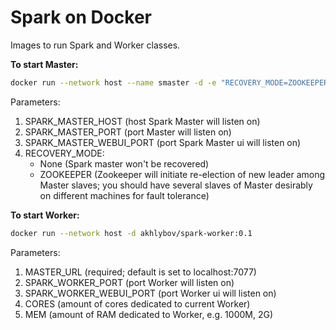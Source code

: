 # Spark on Docker

Images to run Spark and Worker classes.

**To start Master:**
```bash
docker run --network host --name smaster -d -e "RECOVERY_MODE=ZOOKEEPER" akhlybov/spark-master:0.5
```
Parameters:
1. SPARK_MASTER_HOST (host Spark Master will listen on)
2. SPARK_MASTER_PORT (port Master will listen on)
3. SPARK_MASTER_WEBUI_PORT (port Spark Master ui will listen on)
4. RECOVERY_MODE:
    * None (Spark master won't be recovered)
    * ZOOKEEPER (Zookeeper will initiate re-election of new leader among Master slaves; you should have several slaves of Master desirably on different machines for fault tolerance)

**To start Worker:**
```bash
docker run --network host -d akhlybov/spark-worker:0.1
```
Parameters:
1. MASTER_URL (required; default is set to localhost:7077)
2. SPARK_WORKER_PORT (port Worker will listen on)
3. SPARK_WORKER_WEBUI_PORT (port Worker ui will listen on)
4. CORES (amount of cores dedicated to current Worker)
5. MEM (amount of RAM dedicated to Worker, e.g. 1000M, 2G)

